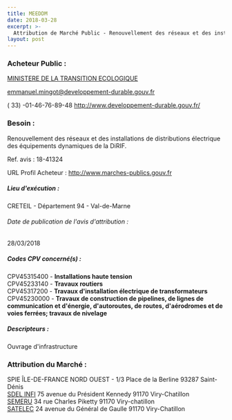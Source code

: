 ```yaml
---
title: MEEDDM
date: 2018-03-28
excerpt: >-
  Attribution de Marché Public - Renouvellement des réseaux et des installations de distributions électrique des équipements dynamiques de la DiRIF.
layout: post
---
```


### Acheteur Public : 
<a href="/acheteur-32/siren-110068012"> MINISTERE DE LA TRANSITION ECOLOGIQUE</a><br/>



emmanuel.mingot@developpement-durable.gouv.fr

( 33) -01-46-76-89-48
http://www.developpement-durable.gouv.fr/
### Besoin :

Renouvellement des réseaux et des installations de distributions électrique des équipements dynamiques de la DiRIF.

Ref. avis : 18-41324

URL Profil Acheteur : http://www.marches-publics.gouv.fr

##### Lieu d'exécution :

CRETEIL - Département 94 - Val-de-Marne

###### Date de publication de l'avis d'attribution : 
28/03/2018

##### Codes CPV concerné(s) :
CPV45315400 - **Installations haute tension** <br/>
CPV45233140 - **Travaux routiers** <br/>
CPV45317200 - **Travaux d'installation électrique de transformateurs** <br/>
CPV45230000 - **Travaux de construction de pipelines, de lignes de communication et d'énergie, d'autoroutes, de routes, d'aérodromes et de voies ferrées; travaux de nivelage** <br/>

##### Descripteurs :
Ouvrage d'infrastructure <br/>

### Attribution du Marché :
SPIE ÎLE-DE-FRANCE NORD OUEST - 1/3 Place de la Berline 93287 Saint-Dénis <br/>
<a href="/entreprise-262/siren-443975826"> SDEL INFI</a>    75 avenue du Président Kennedy 91170 Viry-Chatillon <br/>
<a href="/entreprise-254/siren-320661010"> SEMERU</a>    34 rue Charles Piketty 91170 Viry-chatillon <br/>
<a href="/entreprise-272/siren-971201546"> SATELEC</a>    24 avenue du Général de Gaulle 91170 Viry-Chatillon <br/>
